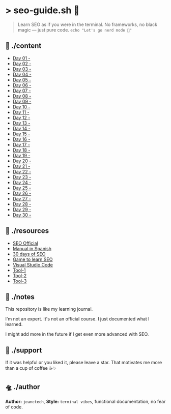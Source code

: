 # > seo-guide.sh 🚀

> Learn SEO as if you were in the terminal.
> No frameworks, no black magic — just pure code.
> `echo "Let's go nerd mode 🧠"`

## 📁 ./content

* [Day 01 -](/)
* [Day 02 -](/)
* [Day 03 -](/)
* [Day 04 -](/)
* [Day 05 -](/)
* [Day 06 -](/)
* [Day 07 -](/)
* [Day 08 -](/)
* [Day 09 -](/)
* [Day 10 -](/)
* [Day 11 -](/)
* [Day 12 -](/)
* [Day 13 -](/)
* [Day 14 -](/)
* [Day 15 -](/)
* [Day 16 -](/)
* [Day 17 -](/)
* [Day 18 -](/)
* [Day 19 -](/)
* [Day 20 -](/)
* [Day 21 -](/)
* [Day 22 -](/)
* [Day 23 -](/)
* [Day 24 -](/)
* [Day 25 -](/)
* [Day 26 -](/)
* [Day 27 -](/)
* [Day 28 -](/)
* [Day 29 -](/)
* [Day 30 -](/)

## 🔗 ./resources

* [SEO Official](/)
* [Manual in Spanish](/)
* [30 days of SEO](/)
* [Game to learn SEO](/)
* [Visual Studio Code](/)
* [Tool-1](/)
* [Tool-2](/)
* [Tool-3](/)

## 🧠 ./notes

This repository is like my learning journal.

I'm not an expert. It's not an official course. I just documented what I learned.

I might add more in the future if I get even more advanced with SEO.

## 🌟 ./support

If it was helpful or you liked it, please leave a star.
That motivates me more than a cup of coffee ☕✨

## 🛸 ./author

**Author:** `jeanctech`,
**Style:** `terminal vibes`, functional documentation, no fear of code.
